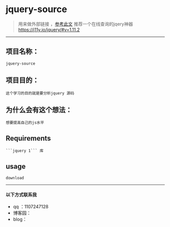 # jquery-source

> 用来做外部链接 ，[参考此文](https://github.com/songjinzhong/JQuerySource)
> 推荐一个在线查询的jqery神器 https://j11y.io/jquery/#v=1.11.2

---

## 项目名称：
	jquery-source

## 项目目的：
	这个学习的目的就是要分析jquery 源码

## 为什么会有这个想法：
	想要提高自己的js水平
## Requirements
	```jquery 1``` 库

## usage
	download

---
#### 以下方式联系我

- qq ：1107247128
- 博客园： 
- blog：
  

